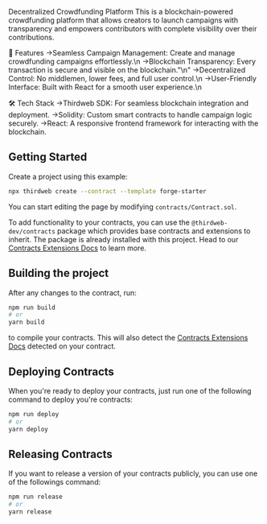 Decentralized Crowdfunding Platform
This is a blockchain-powered crowdfunding platform that allows creators to launch campaigns with transparency and empowers contributors with complete visibility over their contributions.

🚀 Features
->Seamless Campaign Management: Create and manage crowdfunding campaigns effortlessly.\n
->Blockchain Transparency: Every transaction is secure and visible on the blockchain."\n"
->Decentralized Control: No middlemen, lower fees, and full user control.\n
->User-Friendly Interface: Built with React for a smooth user experience.\n

🛠️ Tech Stack
->Thirdweb SDK: For seamless blockchain integration and deployment.
->Solidity: Custom smart contracts to handle campaign logic securely.
->React: A responsive frontend framework for interacting with the blockchain.


## Getting Started

Create a project using this example:

```bash
npx thirdweb create --contract --template forge-starter
```
You can start editing the page by modifying `contracts/Contract.sol`.

To add functionality to your contracts, you can use the `@thirdweb-dev/contracts` package which provides base contracts and extensions to inherit. The package is already installed with this project. Head to our [Contracts Extensions Docs](https://portal.thirdweb.com/thirdweb-deploy/contract-extensions) to learn more.

## Building the project

After any changes to the contract, run:

```bash
npm run build
# or
yarn build
```

to compile your contracts. This will also detect the [Contracts Extensions Docs](https://portal.thirdweb.com/thirdweb-deploy/contract-extensions) detected on your contract.

## Deploying Contracts

When you're ready to deploy your contracts, just run one of the following command to deploy you're contracts:

```bash
npm run deploy
# or
yarn deploy
```

## Releasing Contracts

If you want to release a version of your contracts publicly, you can use one of the followings command:

```bash
npm run release
# or
yarn release
```



